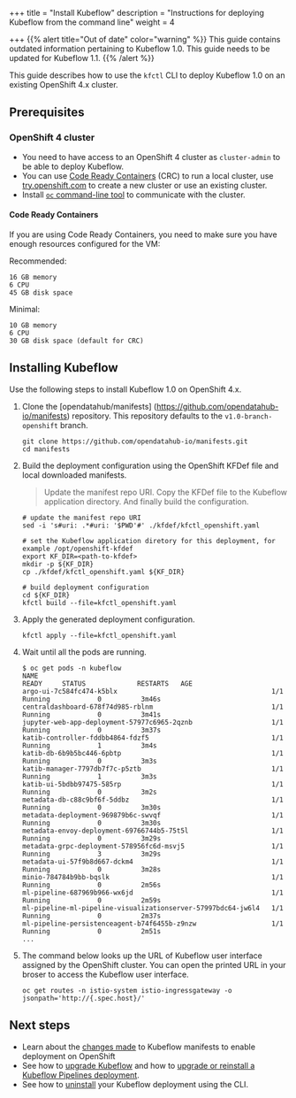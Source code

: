 +++
title = "Install Kubeflow"
description = "Instructions for deploying Kubeflow from the command line"
weight = 4
                    
+++
{{% alert title="Out of date" color="warning" %}}
This guide contains outdated information pertaining to Kubeflow 1.0. This guide
needs to be updated for Kubeflow 1.1.
{{% /alert %}}

This guide describes how to use the `kfctl` CLI to deploy Kubeflow 1.0 on an existing OpenShift 4.x cluster.

## Prerequisites

### OpenShift 4 cluster

* You need to have access to an OpenShift 4 cluster as `cluster-admin` to be able to deploy Kubeflow.
* You can use [Code Ready Containers](https://code-ready.github.io/crc/) (CRC) to run a local cluster, use [try.openshift.com](https://try.openshift.com) to create a new cluster or use an existing cluster.
* Install [`oc` command-line tool](https://docs.openshift.com/container-platform/4.2/cli_reference/openshift_cli/getting-started-cli.html) to communicate with the cluster.

#### Code Ready Containers

If you are using Code Ready Containers, you need to make sure you have enough resources configured for the VM:

Recommended: 

```
16 GB memory
6 CPU
45 GB disk space
```

Minimal:

```
10 GB memory
6 CPU
30 GB disk space (default for CRC)
```

## Installing Kubeflow

Use the following steps to install Kubeflow 1.0 on OpenShift 4.x.

1. Clone the [opendatahub/manifests]
(https://github.com/opendatahub-io/manifests) repository. This repository defaults to the `v1.0-branch-openshift` branch.

    ```
    git clone https://github.com/opendatahub-io/manifests.git
    cd manifests
    ```

1. Build the deployment configuration using the OpenShift KFDef file and local downloaded manifests.

    > Update the manifest repo URI. Copy the KFDef file to the Kubeflow application directory. And finally build the configuration.

    ```
    # update the manifest repo URI
    sed -i 's#uri: .*#uri: '$PWD'#' ./kfdef/kfctl_openshift.yaml

    # set the Kubeflow application diretory for this deployment, for example /opt/openshift-kfdef
    export KF_DIR=<path-to-kfdef>
    mkdir -p ${KF_DIR}
    cp ./kfdef/kfctl_openshift.yaml ${KF_DIR}
    
    # build deployment configuration
    cd ${KF_DIR}
    kfctl build --file=kfctl_openshift.yaml
    ```

1. Apply the generated deployment configuration.

    ```
    kfctl apply --file=kfctl_openshift.yaml
    ```

1. Wait until all the pods are running.

    ```
    $ oc get pods -n kubeflow
    NAME                                                           READY     STATUS             RESTARTS   AGE
    argo-ui-7c584fc474-k5blx                                       1/1       Running            0          3m46s
    centraldashboard-678f74d985-rblnm                              1/1       Running            0          3m41s
    jupyter-web-app-deployment-57977c6965-2qznb                    1/1       Running            0          3m37s
    katib-controller-fddbb4864-fdzf5                               1/1       Running            1          3m4s
    katib-db-6b9b5bc446-6pbtp                                      1/1       Running            0          3m3s
    katib-manager-7797db7f7c-p5ztb                                 1/1       Running            1          3m3s
    katib-ui-5bdbb97475-585rp                                      1/1       Running            0          3m2s
    metadata-db-c88c9bf6f-5ddbz                                    1/1       Running            0          3m30s
    metadata-deployment-969879b6c-swvqf                            1/1       Running            0          3m30s
    metadata-envoy-deployment-69766744b5-75t5l                     1/1       Running            0          3m29s
    metadata-grpc-deployment-578956fc6d-msvj5                      1/1       Running            3          3m29s
    metadata-ui-57f9b8d667-dckm4                                   1/1       Running            0          3m28s
    minio-784784b9bb-bqslk                                         1/1       Running            0          2m56s
    ml-pipeline-687969b966-wx6jd                                   1/1       Running            0          2m59s
    ml-pipeline-ml-pipeline-visualizationserver-57997bdc64-jw6l4   1/1       Running            0          2m37s
    ml-pipeline-persistenceagent-b74f6455b-z9nzw                   1/1       Running            0          2m51s
    ...
    ```

1. The command below looks up the URL of Kubeflow user interface assigned by the OpenShift cluster. You can open the printed URL in your broser to access the Kubeflow user interface.

    ```
    oc get routes -n istio-system istio-ingressgateway -o jsonpath='http://{.spec.host}/'
    ```

## Next steps

* Learn about the [changes made](https://developers.redhat.com/blog/2020/08/13/open-data-hub-0-7-adds-support-for-kubeflow-1-0//) to Kubeflow manifests to enable deployment on OpenShift
* See how to [upgrade Kubeflow](/docs/upgrading/upgrade/) and how to 
  [upgrade or reinstall a Kubeflow Pipelines deployment](/docs/pipelines/upgrade/).
* See how to [uninstall](/docs/openshift/uninstall-kubeflow) your Kubeflow deployment 
  using the CLI.
